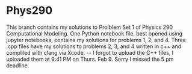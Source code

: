 # Phys290

This branch contains my solutions to Proiblem Set 1 of Physics 290 Computational Modeling.
One Python notebook file, best opened using jupyter notebooks, contains my solutions for problems 1, 2, and 4.
Three .cpp files have my solutions to problems 2, 3, and 4 written in c++ and compliled with clang via Xcode.
-- I forgot to upload the C++ files, I uploaded them at 9:41 PM on Thurs. Feb 9. Sorry I missed the 5 pm deadline.
